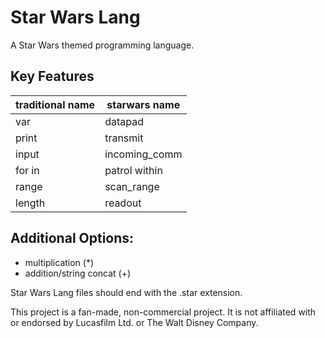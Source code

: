 # Star Wars Lang

A Star Wars themed programming language.

## Key Features
traditional name | starwars name
------- | -------
var | datapad
print | transmit
input | incoming_comm
for in | patrol within
range | scan_range
length | readout

## Additional Options:
- multiplication (*)
- addition/string concat (+)

Star Wars Lang files should end with the .star extension.

This project is a fan-made, non-commercial project. It is not affiliated with or endorsed by Lucasfilm Ltd. or The Walt Disney Company.